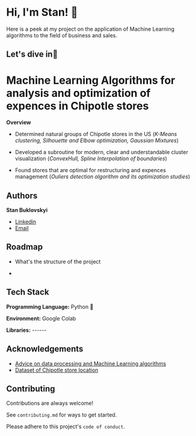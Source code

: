 
# Hi, I'm Stan! 👋

Here is a peek at my project on the application of Machine Learning algorithms to the field
of business and sales.







## Let's dive in🚀



# Machine Learning Algorithms for analysis and optimization of expences in Chipotle stores

**Overview**
* Determined  natural groups of Chipotle stores in the US
(*K-Means clustering, Silhouette and Elbow optimization, Gaussian Mixtures*)

* Developed a subroutine for modern, clear and understandable cluster visualization
(*ConvexHull, Spline Interpolation of boundaries*)

* Found stores that are optimal for restructuring and expences management 
(*Ouliers detection algorithm and its optimization studies*)


## Authors

**Stan Buklovskyi**

- [Linkedin](https://www.linkedin.com/in/buklovskyi/)
- [Email](mailto:stas.buklovskiy@gmail.com)

## Roadmap

- What's the structure of the project

- 


## Tech Stack

**Programming Language:** Python 🐍

**Environment:** Google Colab

**Libraries:** ------






## Acknowledgements

 - [Advice on data processing and Machine Learning algorithms](https://www.linkedin.com/in/alexanderknysh/)
 - [Dataset of Chipotle store location](https://www.kaggle.com/datasets/jeffreybraun/chipotle-locations)
 


## Contributing

Contributions are always welcome!

See `contributing.md` for ways to get started.

Please adhere to this project's `code of conduct`.




